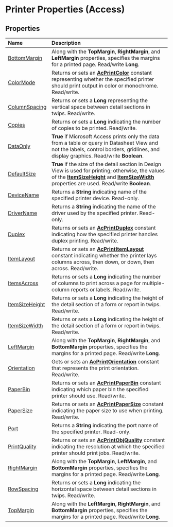 
# Printer Properties (Access)

## Properties



|**Name**|**Description**|
|:-----|:-----|
|[BottomMargin](db09e17d-8ef7-12f3-428d-1e6a0a551f4a.md)|Along with the  **TopMargin**, **RightMargin**, and **LeftMargin** properties, specifies the margins for a printed page. Read/write **Long**.|
|[ColorMode](5c54604b-ee6a-2d6a-1a3e-3fea397a2fa0.md)|Returns or sets an  **[AcPrintColor](9c2b5803-ec15-9d15-2300-ddd426732415.md)** constant representing whether the specified printer should print output in color or monochrome. Read/write.|
|[ColumnSpacing](058fbbf6-5c39-063a-e0a6-6b1942df0a4e.md)|Returns or sets a  **Long** representing the vertical space between detail sections in twips. Read/write.|
|[Copies](49d9387c-1714-5dbd-a349-6d7c2ce46ab9.md)|Returns or sets a  **Long** indicating the number of copies to be printed. Read/write.|
|[DataOnly](2df339fe-140a-374f-01cf-d1d93ed87fee.md)|**True** if Microsoft Access prints only the data from a table or query in Datasheet View and not the labels, control borders, gridlines, and display graphics. Read/write **Boolean**.|
|[DefaultSize](b5dd3ce8-a5db-7562-5760-fc07c4409130.md)|**True** if the size of the detail section in Design View is used for printing; otherwise, the values of the **[ItemSizeHeight](84689cd3-e835-c61f-0334-15c2323553be.md)** and **[ItemSizeWidth](81a8881d-a1bf-c5b7-9437-d6984cf2cd18.md)** properties are used. Read/write **Boolean**.|
|[DeviceName](bf4acead-26b9-603d-2ead-537822913405.md)|Returns a  **String** indicating name of the specified printer device. Read-only.|
|[DriverName](7434f44a-8b55-1f21-e595-363327199037.md)|Returns a  **String** indicating the name of the driver used by the specified printer. Read-only.|
|[Duplex](9b683f3c-5971-b60c-8482-833b6521c40d.md)|Returns or sets an  **[AcPrintDuplex](07553f15-a28a-0b76-18a0-10c8cbc7c53d.md)** constant indicating how the specified printer handles duplex printing. Read/write.|
|[ItemLayout](5e90c2fb-cc1a-48fb-d3c3-914c89737c74.md)|Returns or sets an  **[AcPrintItemLayout](b2a3cbe7-b3ba-0635-b3ac-9c0ee3602e98.md)** constant indicating whether the printer lays columns across, then down, or down, then across. Read/write.|
|[ItemsAcross](6fe60a67-00a0-8551-73e9-d27f358a7e8e.md)|Returns or sets a  **Long** indicating the number of columns to print across a page for multiple-column reports or labels. Read/write.|
|[ItemSizeHeight](84689cd3-e835-c61f-0334-15c2323553be.md)|Returns or sets a  **Long** indicating the height of the detail section of a form or report in twips. Read/write.|
|[ItemSizeWidth](81a8881d-a1bf-c5b7-9437-d6984cf2cd18.md)|Returns or sets a  **Long** indicating the height of the detail section of a form or report in twips. Read/write.|
|[LeftMargin](60c43199-1d31-35f5-67fc-344baac19cde.md)|Along with the  **TopMargin**, **RightMargin**, and **BottomMargin** properties, specifies the margins for a printed page. Read/write **Long**.|
|[Orientation](274c875b-dcea-1534-3215-132001bbf53f.md)|Gets or sets an  **[AcPrintOrientation](578d3392-3be4-7578-c161-deb8ef1eea1d.md)** constant that represents the print orientation. Read/write.|
|[PaperBin](d3e33714-0aa5-aa9e-2b66-86afca3b38ee.md)|Returns or sets an  **[AcPrintPaperBin](b1543cc0-bc70-49cb-ceac-76f4368d6445.md)** constant indicating which paper bin the specified printer should use. Read/write.|
|[PaperSize](f2bafab2-f5bd-21be-fc5e-b428c31c9e4b.md)|Returns or sets an  **[AcPrintPaperSize](16730547-b26d-852d-88d2-39a7a66a5463.md)** constant indicating the paper size to use when printing. Read/write.|
|[Port](0fef85fb-fbe7-eada-1629-d56b6008e039.md)|Returns a  **String** indicating the port name of the specified printer. Read-only.|
|[PrintQuality](730121d7-c07e-8acd-6a9c-4ba499e5d786.md)|Returns or sets an  **[AcPrintObjQuality](67c07d41-776a-0dc6-22dd-9bb1bdf95fdc.md)** constant indicating the resolution at which the specified printer should print jobs. Read/write.|
|[RightMargin](cd4fc2b9-5612-b16f-b58a-7b1f9da0f936.md)|Along with the  **TopMargin**, **LeftMargin**, and **BottomMargin** properties, specifies the margins for a printed page. Read/write **Long**.|
|[RowSpacing](78d6a87d-53ae-9c35-3ca6-3b66cb162ecf.md)|Returns or sets a  **Long** indicating the horizontal space between detail sections in twips. Read/write.|
|[TopMargin](e0dcc6bf-14eb-17b0-df5e-c3de101b8fb7.md)|Along with the  **LeftMargin**, **RightMargin**, and **BottomMargin** properties, specifies the margins for a printed page. Read/write **Long**.|
